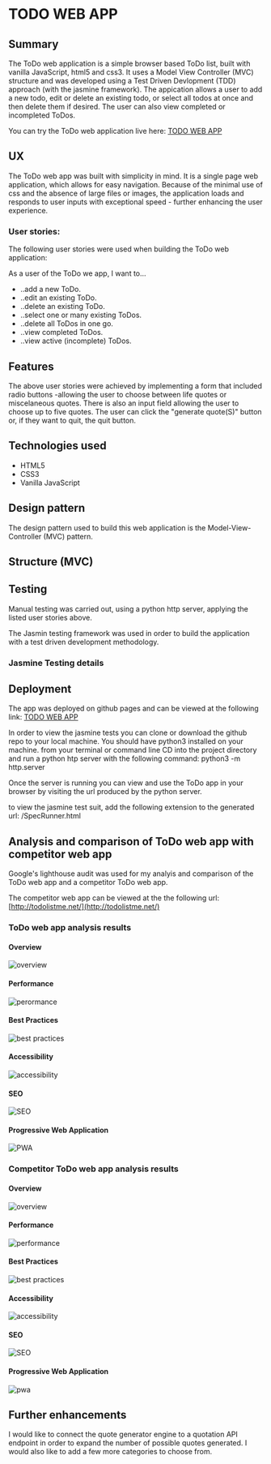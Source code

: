 # TODO WEB APP
## Summary

The ToDo web application is a simple browser based ToDo list, built with vanilla JavaScript, html5 and css3. It uses a Model View Controller (MVC) structure and was developed using a Test Driven Devlopment (TDD) approach (with the jasmine framework). The appication allows a user to add a new todo, edit or delete an existing todo, or select all todos at once and then delete them if desired. The user can also view completed or incompleted ToDos.

You can try the ToDo web application live here: [TODO WEB APP](https://the-masta-blasta.github.io/todo_list_app/)


## UX
The ToDo web app was built with simplicity in mind. It is a single page web application, which allows for easy navigation. Because of the minimal use of css and the absence of large files or images, the application loads and responds to user inputs with exceptional speed - further enhancing the user experience.

### User stories: 
The following user stories were used when building the ToDo web application:

As a user of the ToDo we app, I want to... 
* ..add a new ToDo. 
* ..edit an existing ToDo.
* ..delete an existing ToDo.
* ..select one or many existing ToDos.
* ..delete all ToDos in one go.
* ..view completed ToDos.
* ..view active (incomplete) ToDos.


## Features
The above user stories were achieved by implementing a form that included radio buttons -allowing the user to choose between life quotes or miscelaneous quotes. There is also an input field allowing the user to choose up to five quotes. The user can click the "generate quote(S)" button or, if they want to quit, the quit button.


## Technologies used
* HTML5
* CSS3
* Vanilla JavaScript

## Design pattern

The design pattern used to build this web application is the Model-View-Controller (MVC) pattern.

## Structure (MVC)


## Testing
Manual testing was carried out, using a python http server, applying the listed user stories above. 

The Jasmin testing framework was used in order to build the application with a test driven development methodology.

### Jasmine Testing details


## Deployment
The app was deployed on github pages and can be viewed at the following link: [TODO WEB APP](https://the-masta-blasta.github.io/todo_list_app/)

In order to view the jasmine tests you can clone or download the github repo to your local machine. You should have python3 installed on your machine. from your terminal or command line CD into the project directory and run a python htp server with the following command: python3 -m http.server 

Once the server is running you can view and use the ToDo app in your browser by visiting the url produced by the python server.

to view the jasmine test suit, add the following extension to the generated url: /SpecRunner.html

## Analysis and comparison of ToDo web app with competitor web app
Google's lighthouse audit was used for my analyis and comparison of the ToDo web app and a competitor ToDo web app. 

The competitor web app can be viewed at the the following url: [http://todolistme.net/](http://todolistme.net/)

### ToDo web app analysis results

#### Overview
![overview](https://github.com/The-masta-blasta/todo_list_app/blob/master/todo-images/ToDoOverview.png)

#### Performance
![perormance](https://github.com/The-masta-blasta/todo_list_app/blob/master/todo-images/ToDoperformance.png)

#### Best Practices
![best practices](https://github.com/The-masta-blasta/todo_list_app/blob/master/todo-images/ToDoBestPractices.png)


#### Accessibility
![accessibility](https://github.com/The-masta-blasta/todo_list_app/blob/master/todo-images/ToDoAccessibility.png)

#### SEO
![SEO](https://github.com/The-masta-blasta/todo_list_app/blob/master/todo-images/ToDoSEO.png)

#### Progressive Web Application
![PWA](https://github.com/The-masta-blasta/todo_list_app/blob/master/todo-images/ToDoPWA.png)

### Competitor ToDo web app analysis results

#### Overview
![overview](https://github.com/The-masta-blasta/todo_list_app/blob/master/todo-images/competitorOverview.png)

#### Performance
![performance](https://github.com/The-masta-blasta/todo_list_app/blob/master/todo-images/competitorPerformance.png)

#### Best Practices
![best practices](https://github.com/The-masta-blasta/todo_list_app/blob/master/todo-images/competitorBestPractices.png)

#### Accessibility
![accessibility](https://github.com/The-masta-blasta/todo_list_app/blob/master/todo-images/competitorAccessibility.png)

#### SEO
![SEO](https://github.com/The-masta-blasta/todo_list_app/blob/master/todo-images/competitorSEO.png)

#### Progressive Web Application
![pwa](https://github.com/The-masta-blasta/todo_list_app/blob/master/todo-images/competitorPWA.png)

## Further enhancements
I would like to connect the quote generator engine to a quotation API endpoint in order to expand the number of possible quotes generated. I would also like to add a few more categories to choose from.